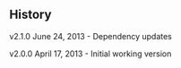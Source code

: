 ## History

v2.1.0 June 24, 2013
	- Dependency updates

v2.0.0 April 17, 2013
	- Initial working version